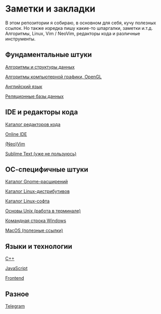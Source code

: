 # Заметки и закладки

В этом репозитории я собираю, в основном для себя, кучу полезных ссылок.
Но также изредка пишу какие-то шпаргалки, заметки и.т.д.
Алгоритмы, Linux, Vim / NeoVim, редакторы кода и различные инструменты.

## Фундаментальные штуки

[Алгоритмы и структуры данных](./algo/README.md)

[Алгоритмы компьютерной графики, OpenGL](./computer-graphics.md)

[Английский язык](./english-learn.md)

[Реляционные базы данных](./sql.md)

## IDE и редакторы кода

[Каталог редакторов кода](./editors.md)

[Online IDE](./online-ide.md)

[(Neo)Vim](./vim/README.md)

[Sublime Text (уже не пользуюсь)](./sublime.md)

## ОС-специфичные штуки

[Каталог Gnome-расширений](./gnome.md)

[Каталог Linux-дистрибутивов](./linux-distros.md)

[Каталог Linux-софта](./soft-linux.md)

[Основы Unix (работа в терминале)](./unix.md)

[Командная строка Windows](./win-cmd.md)

[MacOS (полезные ссылки)](./macos.md)

## Языки и технологии

[C++](./cpp-links.md)

[JavaScript](./javascript/1-js-general.md)

[Frontend](./javascript/2-js-frontend.md)

## Разное

[Telegram](./telegram/README.md)
